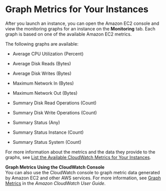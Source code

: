 # Graph Metrics for Your Instances<a name="graphs-in-the-aws-management-console"></a>

After you launch an instance, you can open the Amazon EC2 console and view the monitoring graphs for an instance on the **Monitoring** tab\. Each graph is based on one of the available Amazon EC2 metrics\.

The following graphs are available:

+ Average CPU Utilization \(Percent\)

+ Average Disk Reads \(Bytes\)

+ Average Disk Writes \(Bytes\)

+ Maximum Network In \(Bytes\)

+ Maximum Network Out \(Bytes\)

+ Summary Disk Read Operations \(Count\)

+ Summary Disk Write Operations \(Count\)

+ Summary Status \(Any\)

+ Summary Status Instance \(Count\)

+ Summary Status System \(Count\)

For more information about the metrics and the data they provide to the graphs, see [List the Available CloudWatch Metrics for Your Instances](viewing_metrics_with_cloudwatch.md)\.

**Graph Metrics Using the CloudWatch Console**  
You can also use the CloudWatch console to graph metric data generated by Amazon EC2 and other AWS services\. For more information, see [Graph Metrics](http://docs.aws.amazon.com/AmazonCloudWatch/latest/monitoring/graph_metrics.html) in the *Amazon CloudWatch User Guide*\.